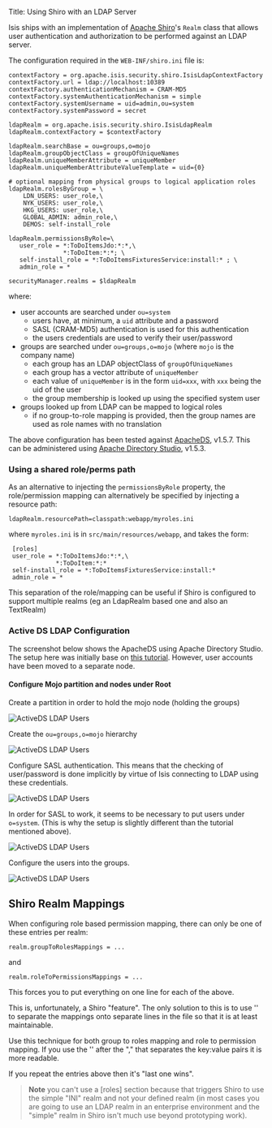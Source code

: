 Title: Using Shiro with an LDAP Server

Isis ships with an implementation of [Apache Shiro](http://shiro.apache.org)'s `Realm` class that allows user authentication and authorization to be performed against an LDAP server.

The configuration required in the `WEB-INF/shiro.ini` file is:

    contextFactory = org.apache.isis.security.shiro.IsisLdapContextFactory
    contextFactory.url = ldap://localhost:10389
    contextFactory.authenticationMechanism = CRAM-MD5
    contextFactory.systemAuthenticationMechanism = simple
    contextFactory.systemUsername = uid=admin,ou=system
    contextFactory.systemPassword = secret
    
    ldapRealm = org.apache.isis.security.shiro.IsisLdapRealm
    ldapRealm.contextFactory = $contextFactory
    
    ldapRealm.searchBase = ou=groups,o=mojo
    ldapRealm.groupObjectClass = groupOfUniqueNames
    ldapRealm.uniqueMemberAttribute = uniqueMember
    ldapRealm.uniqueMemberAttributeValueTemplate = uid={0}
    
    # optional mapping from physical groups to logical application roles
    ldapRealm.rolesByGroup = \
        LDN_USERS: user_role,\
        NYK_USERS: user_role,\
        HKG_USERS: user_role,\
        GLOBAL_ADMIN: admin_role,\
        DEMOS: self-install_role
    
    ldapRealm.permissionsByRole=\
       user_role = *:ToDoItemsJdo:*:*,\
                   *:ToDoItem:*:*; \
       self-install_role = *:ToDoItemsFixturesService:install:* ; \
       admin_role = *
    
    securityManager.realms = $ldapRealm

where:

* user accounts are searched under `ou=system`
  * users have, at minimum, a `uid` attribute and a password
  * SASL (CRAM-MD5) authentication is used for this authentication
  * the users credentials are used to verify their user/password
* groups are searched under `ou=groups,o=mojo` (where `mojo` is the company name)
  * each group has an LDAP objectClass of `groupOfUniqueNames`
  * each group has a vector attribute of `uniqueMember`
  * each value of `uniqueMember` is in the form `uid=xxx`, with `xxx` being the uid of the user
  * the group membership is looked up using the specified system user
* groups looked up from LDAP can be mapped to logical roles
  * if no group-to-role mapping is provided, then the group names are used as role names with no translation

The above configuration has been tested against [ApacheDS](http://directory.apache.org/apacheds/), v1.5.7.  This can be administered using [Apache Directory Studio](http://directory.apache.org/studio/), v1.5.3.

### Using a shared role/perms path

As an alternative to injecting the `permissionsByRole` property, the role/permission mapping can alternatively be specified by injecting a resource path:

    ldapRealm.resourcePath=classpath:webapp/myroles.ini

where `myroles.ini` is in `src/main/resources/webapp`, and takes the form:

     [roles]
     user_role = *:ToDoItemsJdo:*:*,\
                 *:ToDoItem:*:*
     self-install_role = *:ToDoItemsFixturesService:install:*
     admin_role = *

This separation of the role/mapping can be useful if Shiro is configured to support multiple realms (eg an LdapRealm based one and also an TextRealm)

### Active DS LDAP Configuration

The screenshot below shows the ApacheDS using Apache Directory Studio.  The setup here was initially base on [this tutorial](http://krams915.blogspot.co.uk/2011/01/ldap-apache-directory-studio-basic.html).  However, user accounts have been moved to a separate node.

#### Configure Mojo partition and nodes under Root

Create a partition in order to hold the mojo node (holding the groups)

![ActiveDS LDAP Users](resources/activeds-ldap-mojo-partition.png)

Create the `ou=groups,o=mojo` hierarchy

![ActiveDS LDAP Users](resources/activeds-ldap-mojo-root-dse.png)

Configure SASL authentication.  This means that the checking of user/password is done implicitly by virtue of Isis connecting to LDAP using these credentials.

![ActiveDS LDAP Users](resources/activeds-ldap-sasl-authentication.png)

In order for SASL to work, it seems to be necessary to put users under `o=system`.  (This is why the setup is slightly different than the tutorial mentioned above).

![ActiveDS LDAP Users](resources/activeds-ldap-users.png)

Configure the users into the groups.

![ActiveDS LDAP Users](resources/activeds-ldap-groups.png)


## Shiro Realm Mappings

When configuring role based permission mapping, there can only be one of these entries per realm:

    realm.groupToRolesMappings = ...

and

    realm.roleToPermissionsMappings = ...

This forces you to put everything on one line for each of the above.

This is, unfortunately, a Shiro "feature".  The only solution to this is to use '\' to separate the mappings onto separate lines in the file so that it is at least maintainable. 

Use this technique for both group to roles mapping and role to permission mapping. If you use the '\' after the "," that separates the key:value pairs it is more readable.

If you repeat the entries above then it's "last one wins".


> **Note** you can't use a [roles] section because that triggers Shiro to use the simple "INI" realm and not your defined realm (in most cases you are going to use an LDAP realm in an enterprise environment and the "simple" realm in Shiro isn't much use beyond prototyping work).